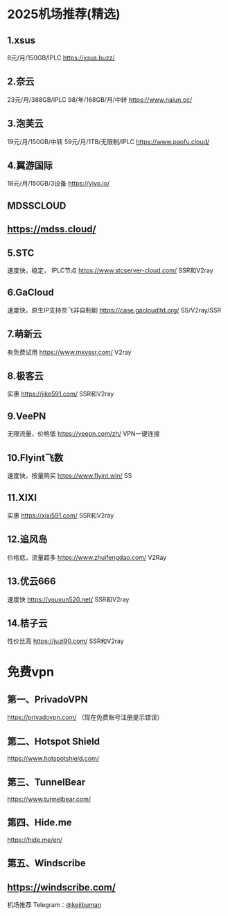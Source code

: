 # 2025机场推荐(精选)
## 1.xsus
8元/月/150GB/IPLC  https://xsus.buzz/
## 2.奈云
23元/月/388GB/IPLC   98/年/168GB/月/中转    https://www.naiun.cc/
## 3.泡芙云
19元/月/150GB/中转   59元/月/1TB/无限制/IPLC   https://www.paofu.cloud/
## 4.翼游国际
18元/月/150GB/3设备   https://yiyo.io/
## MDSSCLOUD
https://mdss.cloud/
-------------------------------------------------------------------
## 5.STC
速度快，稳定， IPLC节点	https://www.stcserver-cloud.com/	SSR和V2ray
## 6.GaCloud	
速度快，原生IP支持奈飞非自制剧	https://case.gacloudltd.org/	SS/V2ray/SSR
## 7.萌新云	
有免费试用	https://www.mxyssr.com/	V2ray
## 8.极客云	
实惠	https://jike591.com/	SSR和V2ray
## 9.VeePN	
无限流量，价格低	https://veepn.com/zh/	VPN一键连接
## 10.Flyint飞数	
速度快，按量购买	https://www.flyint.win/	SS
## 11.XIXI	
实惠	https://xixi591.com/	SSR和V2ray
## 12.追风岛	
价格低，流量超多	https://www.zhuifengdao.com/	V2Ray
## 13.优云666	
速度快	https://youyun520.net/	SSR和V2ray
## 14.桔子云	
性价比高	https://juzi90.com/	SSR和V2ray
# 免费vpn
## 第一、PrivadoVPN
https://privadovpn.com/
（现在免费账号注册提示错误）
## 第二、Hotspot Shield
https://www.hotspotshield.com/
## 第三、TunnelBear
https://www.tunnelbear.com/
## 第四、Hide.me
https://hide.me/en/
## 第五、Windscribe 
https://windscribe.com/
-----------------------------------------
机场推荐 Telegram：[@kejibuman](https://t.me/baimiochat)
